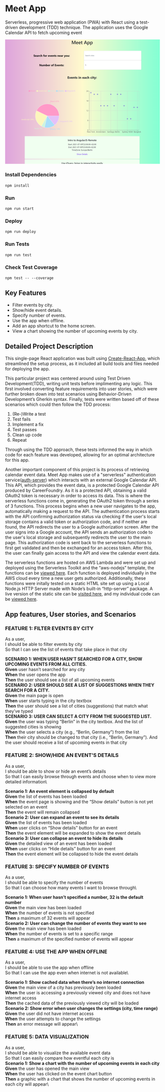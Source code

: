 # Meet App
Serverless, progressive web application (PWA) with React using a test-driven development (TDD) technique. The application uses the Google Calendar API to fetch upcoming event

![Image of Main screen](./public/main.PNG)

### Install Dependencies

```
npm install
```

### Run

```
npm run start
```

### Deploy

```
npm run deploy
```
### Run Tests

```
npm run test
```

### Check Test Coverage

```
npm test -- --coverage
```
## Key Features

- Filter events by city.
- Show/hide event details.
- Specify number of events.
- Use the app when offline.
- Add an app shortcut to the home screen.
- View a chart showing the number of upcoming events by city.

## Detailed Project Description
This single-page React application was built using [Create-React-App](https://reactjs.org/docs/create-a-new-react-app.html), which streamlined the setup process, as it included all build tools and files needed for deploying the app.

This particular project was centered around using Test Driven Development(TDD), writing unit tests before implimenting any logic. This first involved converting feature requirements into user stories, which were further broken down into test scenarios using Behavior-Driven Development’s Gherkin syntax. Finally, tests were written based off of these scenarios which could then follow the TDD process:
1. (Re-)Write a test
2. Test fails
3. Implement a fix
4. Test passes
5. Clean up code
6. Repeat

Through using the TDD approach, these tests informed the way in which code for each feature was developed, allowing for an optimal architecture for this app.

Another important component of this project is its process of retrieving calendar event data. Meet App makes use of a "serverless" authentication service([auth-server](https://github.com/jenpyle/meet/tree/main/auth-server)) which interacts with an external Google Calendar API. This API, which provides the event data, is a protected Google Calendar API produced by CareerFoundry. As it is a protected API, obtaining a valid OAuth2 token is necessary in order to access its data. This is where the serverless functions come in, generating the OAuth2 token through a series of 3 functions. This process begins when a new user navigates to the app, automatically making a request to the API. The authentication process starts with the API confirming authorization status via checking if the user's local storage contains a valid token or authorization code, and if neither are found, the API redirects the user to a Google authorization screen. After the user signs into a Google account, the API sends an authorization code to the user's local storage and subsequently redirects the user to the main page. This authorization code is sent back to the serverless functions to first get validated and then be exchanged for an access token. After this, the user can finally gain access to the API and view the calendar event data. 

The serverless functions are hosted on AWS Lambda and were set up and deployed using the Serverless Toolkit and the “aws-nodejs” template, the functions can be [viewed here](https://github.com/jenpyle/meet/blob/main/auth-server/handler.js).  Each function is deployed individually in the AWS cloud every time a new user gets authorized. Additionally, these functions were initally tested on a static HTML site set up using a Local Node.js HTTP Server made with Node’s built-in “http-server” package. A live version of the static site can be [visited here](https://coach-courses-us.s3.amazonaws.com/exercises/1114/39917/617dc3978f89f7a2ddd024d5102b08a5/test-auth-server.html), and my individual code can be [viewed here](https://github.com/jenpyle/meet/blob/main/test/test-auth-server.html).



## App features, User stories, and Scenarios
### __FEATURE 1: FILTER EVENTS BY CITY__
As a user,\
I should be able to filter events by city\
So that I can see the list of events that take place in that city

__SCENARIO 1: WHEN USER HASN’T SEARCHED FOR A CITY, SHOW UPCOMING EVENTS FROM ALL CITIES.__\
__Given__ user hasn’t searched for any city\
__When__ the user opens the app\
__Then__ the user should see a list of all upcoming events\
__SCENARIO 2: USER SHOULD SEE A LIST OF SUGGESTIONS WHEN THEY SEARCH FOR A CITY.__\
__Given__ the main page is open\
__When__ user starts typing in the city textbox\
__Then__ the user should see a list of cities (suggestions) that match what they’ve typed\
__SCENARIO 3: USER CAN SELECT A CITY FROM THE SUGGESTED LIST.__\
__Given__ the user was typing “Berlin” in the city textbox. And the list of suggested cities is showing\
__When__ the user selects a city (e.g., “Berlin, Germany”) from the list\
__Then__ their city should be changed to that city (i.e., “Berlin, Germany”). And the user should receive a list of upcoming events in that city

### __FEATURE 2: SHOW/HIDE AN EVENT’S DETAILS__
As a user,\
I should be able to show or hide an event’s details\
So that I can easily browse through events and choose when to view more detailed information\

__Scenario 1: An event element is collapsed by default__\
__Given__ the list of events has been loaded\
__When__ the event page is showing and the “Show details” button is not yet selected on an event\
__Then__ the event will remain collapsed \
__Scenario 2: User can expand an event to see its details__\
__Given__ the list of events has been loaded\
__When__ user clicks on “Show details” button for an event\
__Then__ the event element will be expanded to show the event details\
__Scenario 3: User can collapse an event to hide its details__\
__Given__ the detailed view of an event has been loaded\
__When__ user clicks on “Hide details” button for an event\
__Then__ the event element will be collapsed to hide the event details

### __FEATURE 3: SPECIFY NUMBER OF EVENTS__
As a user,\
I should be able to specify the number of events\
So that I can choose how many events I want to browse through\

__Scenario 1: When user hasn’t specified a number, 32 is the default number__\
__Given__ the main view has been loaded\
__When__ the number of events is not specified\
__Then__ a maximum of 32 events will appear \
__Scenario 2: User can change the number of events they want to see__\
__Given__ the main view has been loaded\
__When__ the number of events is set to a specific range\
__Then__ a maximum of the specified number of events will appear

### __FEATURE 4: USE THE APP WHEN OFFLINE__
As a user,\
I should be able to use the app when offline\
So that I can use the app even when internet is not available\

__Scenario 1: Show cached data when there’s no internet connection__\
__Given__ the main view of a city has previously been loaded\
__When__ the user is accessing a previously viewed city and does not have internet access\
__Then__ the cached data of the previously viewed city will be loaded\
__Scenario 2: Show error when user changes the settings (city, time range)__\
__Given__ the user did not have internet access\
__When__ the user attempts to change the settings\
__Then__ an error message will appear\

### __FEATURE 5: DATA VISUALIZATION__
As a user,\
I should be able to visualize the available event data\
So that I can easily compare how eventful each city is\
__Scenario 1: Show a chart with the number of upcoming events in each city__\
__Given__ the user has opened the main view\
__When__ the user has clicked on the event chart button\
__Then__ a graphic with a chart that shows the number of upcoming events in each city will appear\
